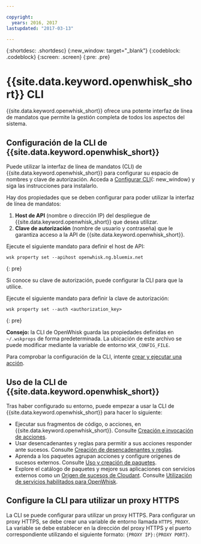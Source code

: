 ```yaml
---

copyright:
  years: 2016, 2017
lastupdated: "2017-03-13"

---
```


{:shortdesc: .shortdesc}
{:new_window: target="_blank"}
{:codeblock: .codeblock}
{:screen: .screen}
{:pre: .pre}

# {{site.data.keyword.openwhisk_short}} CLI

{{site.data.keyword.openwhisk_short}} ofrece una potente interfaz de línea de mandatos que permite la gestión completa de todos los aspectos del sistema.

## Configuración de la CLI de {{site.data.keyword.openwhisk_short}} 

Puede utilizar la interfaz de línea de mandatos (CLI) de {{site.data.keyword.openwhisk_short}} para configurar su espacio de nombres y clave de autorización.
Acceda a [Configurar CLI](https://new-console.{DomainName}/openwhisk/cli){: new_window} y
siga las instrucciones para instalarlo.

Hay dos propiedades que se deben configurar para poder utilizar la interfaz de línea de mandatos:

1. **Host de API** (nombre o dirección IP) del despliegue de {{site.data.keyword.openwhisk_short}} que desea utilizar.
2. **Clave de autorización** (nombre de usuario y contraseña) que le garantiza acceso a la API de {{site.data.keyword.openwhisk_short}}.

Ejecute el siguiente mandato para definir el host de API:

```
wsk property set --apihost openwhisk.ng.bluemix.net
```
{: pre} 

Si conoce su clave de autorización, puede configurar la CLI para que la utilice. 

Ejecute el siguiente mandato para definir la clave de autorización:

```
wsk property set --auth <authorization_key>
```
{: pre}

**Consejo:** la CLI de OpenWhisk guarda las propiedades definidas en `~/.wskprops` de forma predeterminada. La ubicación de este archivo se puede modificar mediante la variable de entorno `WSK_CONFIG_FILE`. 

Para comprobar la configuración de la CLI, intente [crear y ejecutar una acción](./index.html#openwhisk_start_hello_world).

## Uso de la CLI de {{site.data.keyword.openwhisk_short}}

Tras haber configurado su entorno, puede empezar a usar la CLI de {{site.data.keyword.openwhisk_short}} para hacer lo siguiente:

* Ejecutar sus fragmentos de código, o acciones, en {{site.data.keyword.openwhisk_short}}. Consulte
[Creación e invocación de acciones](./openwhisk_actions.html).
* Usar desencadenantes y reglas para permitir a sus acciones responder ante sucesos. Consulte
[Creación de desencadenantes y reglas](./openwhisk_triggers_rules.html).
* Aprenda a los paquetes agrupan acciones y configure orígenes de sucesos externos. Consulte [Uso y
creación de paquetes](./openwhisk_packages.html).
* Explore el catálogo de paquetes y mejore sus aplicaciones con servicios externos como un
[Origen de sucesos de Cloudant](./openwhisk_cloudant.html). Consulte [Utilización de servicios habilitados para OpenWhisk](./openwhisk_catalog.html).

## Configure la CLI para utilizar un proxy HTTPS

La CLI se puede configurar para utilizar un proxy HTTPS. Para configurar un proxy HTTPS, se debe crear una variable de entorno llamada `HTTPS_PROXY`. La variable se debe establecer en la dirección del proxy HTTPS y el puerto correspondiente utilizando el siguiente formato:
`{PROXY IP}:{PROXY PORT}`.
